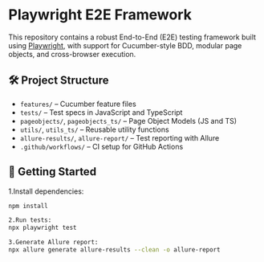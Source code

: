 # Playwright E2E Framework

This repository contains a robust End-to-End (E2E) testing framework built using [Playwright](https://playwright.dev/), with support for Cucumber-style BDD, modular page objects, and cross-browser execution.

## 🛠️ Project Structure

- `features/` – Cucumber feature files
- `tests/` – Test specs in JavaScript and TypeScript
- `pageobjects/`, `pageobjects_ts/` – Page Object Models (JS and TS)
- `utils/`, `utils_ts/` – Reusable utility functions
- `allure-results/`, `allure-report/` – Test reporting with Allure
- `.github/workflows/` – CI setup for GitHub Actions

## 🚀 Getting Started

1.Install dependencies:
   ```bash
   npm install

2.Run tests:
npx playwright test

3.Generate Allure report:
npx allure generate allure-results --clean -o allure-report
